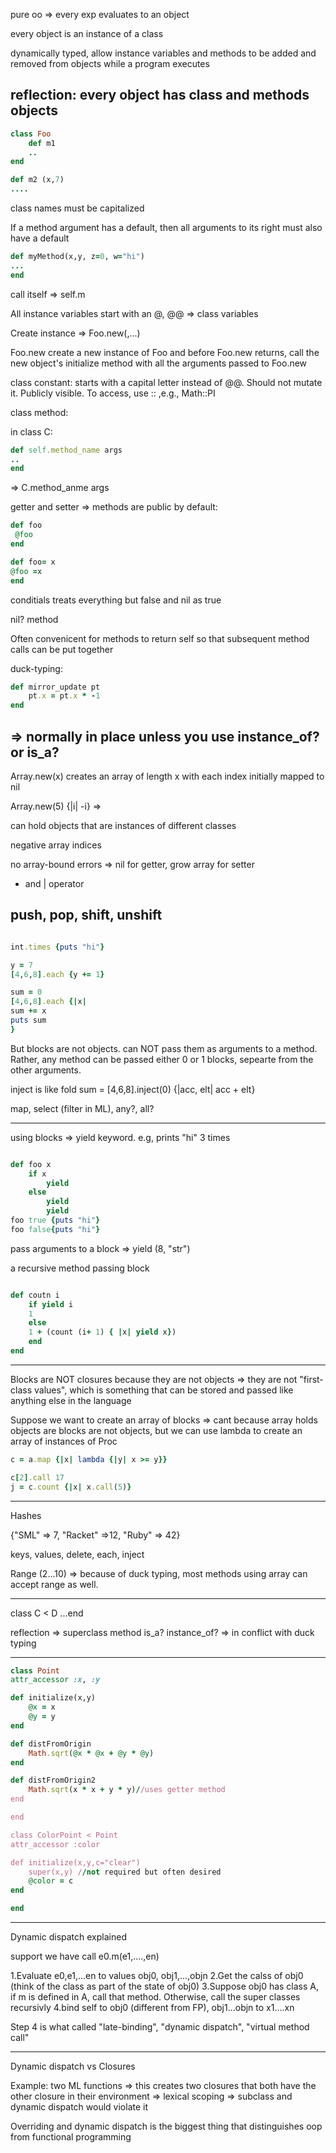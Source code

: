 pure oo => every exp evaluates to an object

every object is an instance of a class

dynamically typed, allow instance variables and methods to be added and
removed from objects while a program executes

reflection: every object has class and methods objects
------

```ruby
class Foo
	def m1
	..
end

def m2 (x,7)
....

```

class names must be capitalized

If a method argument has a default, then all arguments to its right must also
have a default

```ruby
def myMethod(x,y, z=0, w="hi")
...
end

```

call itself => self.m

All instance variables start with an @, @@ => class variables

Create instance => Foo.new(,...)

Foo.new create a new instance of Foo and before Foo.new returns, call the new
object's initialize method with all the arguments passed to Foo.new

class constant: starts with a capital letter instead of @@. Should not mutate
it. Publicly visible. To access, use :: ,e.g., Math::PI

class method:

in class C:

```ruby
def self.method_name args
..
end
```

=> C.method_anme args

getter and setter => methods are public by default:

```ruby
def foo
 @foo
end

def foo= x
@foo =x
end
```

conditials treats everything but false and nil as true

nil? method

Often convenicent for methods to return self so that subsequent method calls
can be put together

duck-typing:

```ruby
def mirror_update pt
	pt.x = pt.x * -1
end
```

=> normally in place unless you use instance_of? or is_a?
-----
Array.new(x) creates an array of length x with each index initially mapped to
nil

Array.new(5) {|i| -i} =>

can hold objects that are instances of different classes

negative array indices

no array-bound errors => nil for getter, grow array for setter

+ and | operator

push, pop, shift, unshift
---------

```ruby

int.times {puts "hi"}

y = 7 
[4,6,8].each {y += 1}

sum = 0
[4,6,8].each {|x| 
sum += x
puts sum
}
```

But blocks are not objects. can NOT pass them as arguments to a method.
Rather, any method can be passed either 0 or 1 blocks, sepearte from the other
arguments.

inject is like fold
sum = [4,6,8].inject(0) {|acc, elt| acc + elt}

map, select (filter in ML), any?, all?

-------
using blocks => yield keyword. e.g, prints "hi" 3 times

```ruby

def foo x
	if x
		yield
	else
		yield
		yield
foo true {puts "hi"}
foo false{puts "hi"}
```

pass arguments to a block => yield (8, "str")

a recursive method passing block

```ruby

def coutn i
	if yield i
	1
	else
	1 + (count (i+ 1) { |x| yield x})
	end
end

```
------
Blocks are NOT closures because they are not objects => they are not
"first-class values", which is something that can be stored and passed like
anything else in the language

Suppose we want to create an array of blocks => cant because array holds
objects are blocks are not objects, but we can use lambda to create an array
of instances of Proc

```ruby
c = a.map {|x| lambda {|y| x >= y}}

c[2].call 17
j = c.count {|x| x.call(5)}

```
-------

Hashes

{"SML" => 7, "Racket" =>12, "Ruby" => 42}

keys, values, delete, each, inject

Range (2...10) => because of duck typing, most methods using array can accept
range as well.

---
class C < D ...end

reflection => superclass method
is_a? instance_of? => in conflict with duck typing

-----

```ruby
class Point
attr_accessor :x, :y

def initialize(x,y)
	@x = x
	@y = y
end

def distFromOrigin
	Math.sqrt(@x * @x + @y * @y)
end

def distFromOrigin2
	Math.sqrt(x * x + y * y)//uses getter method
end

end

class ColorPoint < Point
attr_accessor :color

def initialize(x,y,c="clear")
	super(x,y) //not required but often desired
	@color = c
end

end
```

-----
Dynamic dispatch explained

support we have call e0.m(e1,....,en)

1.Evaluate e0,e1,...en to values obj0, obj1,...,objn
2.Get the calss of obj0 (think of the class as part of the state of obj0)
3.Suppose obj0 has class A, if m is defined in A, call that method. Otherwise, call the super classes recursivly
4.bind self to obj0 (different from FP), obj1...objn to x1....xn

Step 4 is what called "late-binding", "dynamic dispatch", "virtual method call"


------
Dynamic dispatch vs Closures

Example: two ML functions
=> this creates two closures that both have the other closure in their environment => lexical scoping => subclass and dynamic dispatch would violate it

Overriding and dynamic dispatch is the biggest thing that distinguishes oop from functional programming

